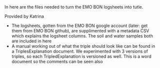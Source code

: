 In here are the files needed to turn the EMO BON logsheets into tutle. 

Provided by Katrina
  * The logsheets, gotten from the EMO BON google account (later: get them from EMO BON github), are supplimented with a metadata CSV which explains the logsheet columns. The soil and water samples both are included in here
  * A manual working out of what the triple should look like can be found in a TriplesExplanation document. We experimented with 3 versions of triples, so each TripledExplanation is versioned as well. This is a word document so the comments can be seen also



